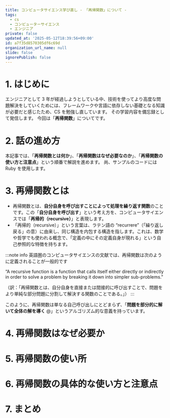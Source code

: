 ```yaml
---
title: コンピュータサイエンス学び直し - 「再帰関数」について -
tags:
  - cs
  - コンピューターサイエンス
  - エンジニア
private: false
updated_at: '2025-05-12T18:39:56+09:00'
id: a7f35d8570305df6c69d
organization_url_name: null
slide: false
ignorePublish: false
---
```


# 1. はじめに

エンジニアとして 3 年が経過しようとしている中、技術を使ってより高度な問題解決をしていくためには、フレームワークや言語に依存しない基礎となる知識が必要だと感じたため、CS を勉強し直しています。
その学習内容を備忘録として発信します。
今回は「**再帰関数**」についてです。

# 2. 話の進め方

本記事では、「**再帰関数とは何か**」、「**再帰関数はなぜ必要なのか**」、「**再帰関数の使い方と注意点**」という順番で解説を進めます。
尚、サンプルのコードには Ruby を使用します。

# 3. 再帰関数とは

- 再帰関数とは、**自分自身を呼び出すことによって処理を繰り返す関数**のことです。この「**自分自身を呼び出す**」という考え方を、コンピュータサイエンスでは「**再帰的（recursive）**」と表現します。
- 「再帰的（recursive）」という言葉は、ラテン語の “recurrere”（「繰り返し戻る」の意）に由来し、同じ構造を内包する構造を指します。これは、数学や哲学でも使われる概念で、「定義の中にその定義自身が現れる」という自己参照的な特徴を持ちます。

:::note info
英語圏のコンピュータサイエンスの文献では、再帰関数は次のように定義されることが一般的です

“A recursive function is a function that calls itself either directly or indirectly in order to solve a problem by breaking it down into simpler sub-problems.”

（訳：「再帰関数とは、自分自身を直接または間接的に呼び出すことで、問題をより単純な部分問題に分割して解決する関数のことである。」）
:::

このように、再帰関数は単なる自己呼び出しにとどまらず、「**問題を部分的に解いて全体の解を導く**  @」というアルゴリズム的な意義を持っています。

# 4. 再帰関数はなぜ必要か

# 5. 再帰関数の使い所

# 6. 再帰関数の具体的な使い方と注意点

# 7. まとめ
